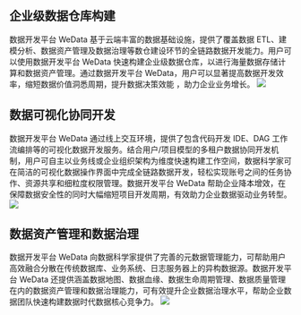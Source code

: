 ## 企业级数据仓库构建
数据开发平台 WeData 基于云端丰富的数据基础设施，提供了覆盖数据 ETL、建模分析、数据资产管理及数据治理等数仓建设环节的全链路数据开发能力。用户可以使用数据开发平台 WeData 快速构建企业级数据仓库，以进行海量数据存储计算和数据资产管理。通过数据开发平台 WeData，用户可以显著提高数据开发效率，缩短数据价值洞悉周期，提升数据决策效能 ，助力企业业务增长。
![](https://main.qcloudimg.com/raw/3ca5f5250f0e79a1e240c0db65954798.svg)

## 数据可视化协同开发
数据开发平台 WeData 通过线上交互环境，提供了包含代码开发 IDE、DAG 工作流编排等的可视化数据开发服务。结合用户/项目模型的多租户数据协同开发机制，用户可自主以业务线或企业组织架构为维度快速构建工作空间，数据科学家可在简洁的可视化数据操作界面中完成全链路数据开发，轻松实现账号之间的任务协作、资源共享和细粒度权限管理。数据开发平台 WeData 帮助企业降本增效，在保障数据安全性的同时大幅缩短项目开发周期，有效助力企业数据驱动业务转型。
![](https://main.qcloudimg.com/raw/80276475481a697c6ca27d0e6b056d1d.svg)

## 数据资产管理和数据治理
数据开发平台 WeData 向数据科学家提供了完善的元数据管理能力，可帮助用户高效融合分散在传统数据库、业务系统、日志服务器上的异构数据源。数据开发平台 WeData 还提供涵盖数据地图、数据血缘、数据生命周期管理、数据质量管理在内的数据资产管理和数据治理能力，可有效提升企业数据治理水平，帮助企业数据团队快速构建数据时代数据核心竞争力。
![](https://main.qcloudimg.com/raw/7af4441d2cca5fbad8be1854c536b931.svg)
